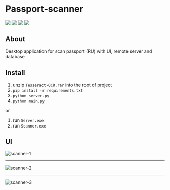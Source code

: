 # Passport-scanner
![](https://img.shields.io/badge/PySide-v6.6.0-blue) ![](https://img.shields.io/badge/Qt-Designer-green) 
![](https://img.shields.io/badge/Pytesseract-v0.3.10-red) ![](https://img.shields.io/badge/SQLite-v3-white)

## About
Desktop application for scan passport (RU) with UI, remote server and database

## Install
1. unzip `Tesseract-OCR.rar` into the root of project
2. `pip install -r requirements.txt`
3. `python server.py`
4. `python main.py`

or

1. run `Server.exe`
2. run `Scanner.exe`

## UI
![scanner-1](http://95.216.65.93:13617/static/images/github/scanner-1@0,75x.png)
___
![scanner-2](http://95.216.65.93:13617/static/images/github/scanner-2@0,75x.png)
___
![scanner-3](http://95.216.65.93:13617/static/images/github/scanner-3@0,75x.png)
